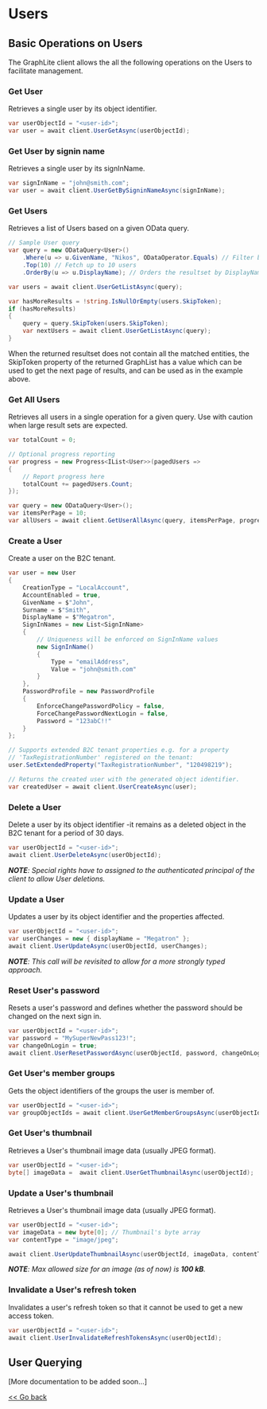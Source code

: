 # Users

## Basic Operations on Users

The GraphLite client allows the all the following operations on the Users to facilitate management.

### Get User
Retrieves a single user by its object identifier.
```csharp
var userObjectId = "<user-id>";
var user = await client.UserGetAsync(userObjectId);
```

### Get User by signin name
Retrieves a single user by its signInName.
```csharp
var signInName = "john@smith.com";
var user = await client.UserGetBySigninNameAsync(signInName);
```

### Get Users
Retrieves a list of Users based on a given OData query. 
```csharp
// Sample User query
var query = new ODataQuery<User>()                
    .Where(u => u.GivenName, "Nikos", ODataOperator.Equals) // Filter by GivenName
    .Top(10) // Fetch up to 10 users
    .OrderBy(u => u.DisplayName); // Orders the resultset by DisplayName

var users = await client.UserGetListAsync(query);

var hasMoreResults = !string.IsNullOrEmpty(users.SkipToken);
if (hasMoreResults) 
{
    query = query.SkipToken(users.SkipToken);
    var nextUsers = await client.UserGetListAsync(query);
}
```
When the returned resultset does not contain all the matched entities, the SkipToken property of the returned GraphList<User> has a value which can be used to get the next page of results, and can be used as in the example above.

### Get All Users
Retrieves all users in a single operation for a given query. Use with caution when large result sets are expected.

```csharp
var totalCount = 0;

// Optional progress reporting
var progress = new Progress<IList<User>>(pagedUsers => 
{ 
    // Report progress here
    totalCount += pagedUsers.Count; 
});

var query = new ODataQuery<User>();
var itemsPerPage = 10;
var allUsers = await client.GetUserAllAsync(query, itemsPerPage, progress);
```

### Create a User
Create a user on the B2C tenant. 
```csharp
var user = new User
{
    CreationType = "LocalAccount",
    AccountEnabled = true,
    GivenName = $"John",
    Surname = $"Smith",
    DisplayName = $"Megatron",
    SignInNames = new List<SignInName>
    {
        // Uniqueness will be enforced on SignInName values
        new SignInName()
        {
            Type = "emailAddress",
            Value = "john@smith.com" 
        }
    },
    PasswordProfile = new PasswordProfile
    {
        EnforceChangePasswordPolicy = false,
        ForceChangePasswordNextLogin = false,
        Password = "123abC!!"
    }
};

// Supports extended B2C tenant properties e.g. for a property 
// 'TaxRegistrationNumber' registered on the tenant:
user.SetExtendedProperty("TaxRegistrationNumber", "120498219");

// Returns the created user with the generated object identifier.
var createdUser = await client.UserCreateAsync(user);
```

### Delete a User
Delete a user by its object identifier -it remains as a deleted object in the B2C tenant for a period of 30 days. 
```csharp
var userObjectId = "<user-id>";
await client.UserDeleteAsync(userObjectId);
```
***NOTE**: Special rights have to assigned to the authenticated principal of the client to allow User deletions.*

### Update a User
Updates a user by its object identifier and the properties affected. 
```csharp
var userObjectId = "<user-id>";
var userChanges = new { displayName = "Megatron" };
await client.UserUpdateAsync(userObjectId, userChanges);
```
***NOTE**:  This call will be revisited to allow for a more strongly typed approach.*

### Reset User's password
Resets a user's password and defines whether the password should be changed on the next sign in.
```csharp
var userObjectId = "<user-id>";
var password = "MySuperNewPass123!";
var changeOnLogin = true;
await client.UserResetPasswordAsync(userObjectId, password, changeOnLogin);
```

### Get User's member groups

Gets the object identifiers of the groups the user is member of.

```csharp
var userObjectId = "<user-id>";
var groupObjectIds = await client.UserGetMemberGroupsAsync(userObjectId);
```

### Get User's thumbnail

Retrieves a User's thumbnail image data (usually JPEG format).

```csharp
var userObjectId = "<user-id>";
byte[] imageData =  await client.UserGetThumbnailAsync(userObjectId);
```

### Update a User's thumbnail

Retrieves a User's thumbnail image data (usually JPEG format).

```csharp
var userObjectId = "<user-id>";
var imageData = new byte[0]; // Thumbnail's byte array
var contentType = "image/jpeg";

await client.UserUpdateThumbnailAsync(userObjectId, imageData, contentType);
```
***NOTE**: Max allowed size for an image (as of now) is **100 kB**.*

### Invalidate a User's refresh token

Invalidates a user's refresh token so that it cannot be used to get a new access token.
```csharp
var userObjectId = "<user-id>";
await client.UserInvalidateRefreshTokensAsync(userObjectId);
```

## User Querying

[More documentation to be added soon...]

[<< Go back](./)